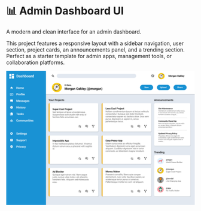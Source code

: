 # 📊 Admin Dashboard UI

A modern and clean interface for an admin dashboard.

This project features a responsive layout with a sidebar navigation, user section, project cards, an announcements panel, and a trending section. Perfect as a starter template for admin apps, management tools, or collaboration platforms.

![Dashboard Screenshot](/images/dashboard-project.png)
